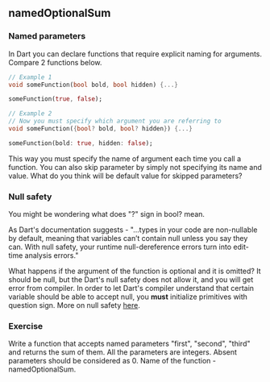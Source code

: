 ## namedOptionalSum

### Named parameters

In Dart you can declare functions that require explicit naming for arguments. Compare 2 functions below.

```dart
// Example 1
void someFunction(bool bold, bool hidden) {...}

someFunction(true, false);
```

```dart
// Example 2
// Now you must specify which argument you are referring to
void someFunction({bool? bold, bool? hidden}) {...}

someFunction(bold: true, hidden: false);
```

This way you must specify the name of argument each time you call a function. You can also skip parameter by simply not specifying its name and value. What do you think will be default value for skipped parameters?

### Null safety

You might be wondering what does "?" sign in bool? mean.

As Dart's documentation suggests - "...types in your code are non-nullable by default, meaning that variables can’t contain null unless you say they can. With null safety, your runtime null-dereference errors turn into edit-time analysis errors."

What happens if the argument of the function is optional and it is omitted? It should be null, but the Dart's null safety does not allow it, and you will get error from compiler. In order to let Dart's compiler understand that certain variable should be able to accept null, you **must** initialize primitives with question sign. More on null safety [here](https://dart.dev/null-safety).

### **Exercise**

Write a function that accepts named parameters "first", "second", "third" and returns the sum of them. All the parameters are integers. Absent parameters should be considered as 0. Name of the function - namedOptionalSum.


